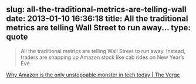 slug: all-the-traditional-metrics-are-telling-wall
date: 2013-01-10 16:36:18
title: All the traditional metrics are telling Wall Street to run away...
type: quote
---

> All the traditional metrics are telling Wall Street to run away. Instead, traders are snapping up Amazon stock like cab rides on New Year’s Eve.

[Why Amazon is the only unstoppable monster in tech today | The Verge](http://www.theverge.com/2013/1/7/3847116/why-amazon-stock-record-unstoppable-monster)
